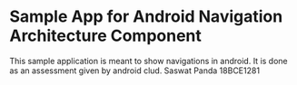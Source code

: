 # Sample App for Android Navigation Architecture Component

This sample application is meant to show navigations in android.
It is done as an assessment given by android clud.
Saswat Panda 18BCE1281
